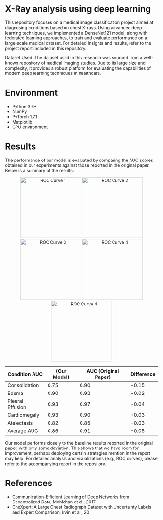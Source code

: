 # X-Ray analysis using deep learning

This repository focuses on a medical image classification project aimed at diagnosing conditions based on chest X-rays. Using advanced deep learning techniques, we implemented a DenseNet121 model, along with federated learning approaches, to train and evaluate performance on a large-scale medical dataset. For detailed insights and results, refer to the project report included in this repository.

Dataset Used:
The dataset used in this research was sourced from a well-known repository of medical imaging studies. Due to its large size and complexity, it provides a robust platform for evaluating the capabilities of modern deep learning techniques in healthcare.

# Environment 

- Python 3.6+
- NumPy
- PyTorch 1.7.1
- Matplotlib
- GPU environment

# Results

The performance of our model is evaluated by comparing the AUC scores obtained in our experiments against those reported in the original paper. Below is a summary of the results:

<p align="center">
    <img src="https://github.com/user-attachments/assets/600b5d09-a989-4d93-91a4-65dbaaa652d9" alt="ROC Curve 1" width="200">
    <img src="https://github.com/user-attachments/assets/5166ee17-b472-4056-b982-6327a75870c6" alt="ROC Curve 2" width="200">
    <img src="https://github.com/user-attachments/assets/e3f611a1-277a-49ad-970f-743c86a75ec5" alt="ROC Curve 3" width="200">
    <img src="https://github.com/user-attachments/assets/e3f611a1-277a-49ad-970f-743c86a75ec5" alt="ROC Curve 4" width="200">
    <img src="https://github.com/user-attachments/assets/6b16c861-4168-46bd-bbd2-dbd816d43202" alt="ROC Curve 4" width="200">
</p>


Condition	AUC| (Our Model)|	AUC (Original Paper)| Difference 
--- | --- | --- | --- 
Consolidation|	0.75| 0.90| -0.15
Edema| 0.90|	0.92|  -0.02
Pleural Effusion| 	0.93|	0.97|  -0.04
Cardiomegaly| 	0.93|	0.90|  +0.03
Atelectasis| 	0.82|	0.85|  -0.03
Average AUC|  0.86|  0.91|  -0.05


Our model performs closely to the baseline results reported in the original paper, with only some deviation. This shows that we have room for improvement, perhaps deploying certain strategies mention in the report may help. For detailed analysis and visualizations (e.g., ROC curves), please refer to the accompanying report in the repository.

# References 

- Communication-Efficient Learning of Deep Networks from Decentralized Data, McMahan et al., 2017
- CheXpert: A Large Chest Radiograph Dataset with Uncertainty Labels and Expert Comparison, Irvin et al., 20
